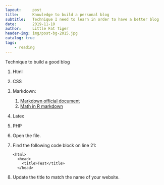 ```yaml
---
layout:     post   				    
title:      Knowledge to build a personal blog 				 
subtitle:   Technique I need to learn in order to have a better blog
date:       2019-11-10 				
author:     Little Fat Tiger					 
header-img: img/post-bg-2015.jpg 	 
catalog: true 						 
tags:								 
    - reading
---
```


Technique to build a good blog

1. Html

2. CSS

3. Markdown:

    1. [Markdown official document](https://www.markdownguide.org/basic-syntax/#images-1)
    2. [Math in R markdown](http://www.stat.cmu.edu/~cshalizi/rmarkdown/#math-in-r-markdown)

4. Latex

5. PHP

1.  Open the file.
2.  Find the following code block on line 21:

        <html>
          <head>
            <title>Test</title>
          </head>

3.  Update the title to match the name of your website.
